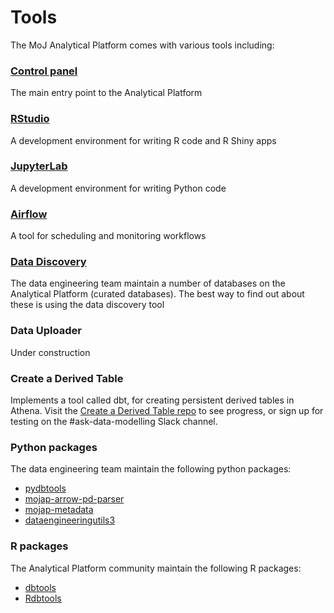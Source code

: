 # Tools

The MoJ Analytical Platform comes with various tools including:

### [Control panel](control-panel.html) 
The main entry point to the Analytical Platform
### [RStudio](rstudio)
A development environment for writing R code and R Shiny apps

### [JupyterLab](jupyterlab) 
A development environment for writing Python code

### [Airflow](airflow) 
A tool for scheduling and monitoring workflows

### [Data Discovery](../data/curated-databases/data-documentation)
The data engineering team maintain a number of databases on the Analytical Platform (curated databases). The best way to find out about these is using the data discovery tool

### Data Uploader
Under construction

### Create a Derived Table
Implements a tool called dbt, for creating persistent derived tables in Athena. Visit the [Create a Derived Table repo](https://github.com/moj-analytical-services/create-a-derived-table) to see progress, or sign up for testing on the #ask-data-modelling Slack channel.

### Python packages

The data engineering team maintain the following python packages:

* [pydbtools](https://github.com/moj-analytical-services/pydbtools)
* [mojap-arrow-pd-parser](https://github.com/moj-analytical-services/mojap-arrow-pd-parser)
* [mojap-metadata](https://github.com/moj-analytical-services/mojap-metadata)
* [dataengineeringutils3](https://github.com/moj-analytical-services/dataengineeringutils3)

### R packages

The Analytical Platform community maintain the following R packages:

* [dbtools](https://github.com/moj-analytical-services/dbtools)
* [Rdbtools](https://github.com/moj-analytical-services/Rdbtools)
